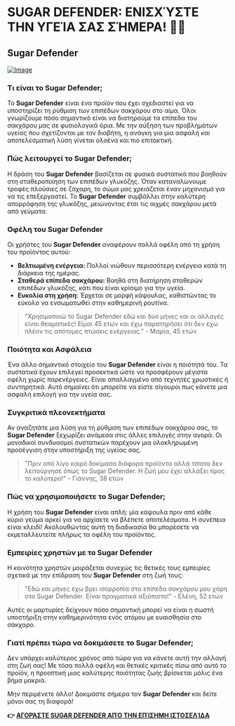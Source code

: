 # SUGAR DEFENDER: ΕΝΙΣΧΎΣΤΕ ΤΗΝ ΥΓΕΊΑ ΣΑΣ ΣΉΜΕΡΑ! 🌱💪

## Sugar Defender

[![Image](https://sugardefender24.com/assets/img/SUGARDEFENDERx6-500px.webp)](https://gchaffi.com/HAl5CMlG)

### Τι είναι το Sugar Defender;

Το **Sugar Defender** είναι ένα προϊόν που έχει σχεδιαστεί για να υποστηρίζει τη ρύθμιση των επιπέδων σακχάρου στο αίμα. Όλοι γνωρίζουμε πόσο σημαντικό είναι να διατηρούμε τα επίπεδα του σακχάρου μας σε φυσιολογικά όρια. Με την αύξηση των προβλημάτων υγείας που σχετίζονται με τον διαβήτη, η ανάγκη για μια ασφαλή και αποτελεσματική λύση γίνεται ολοένα και πιο επιτακτική.

### Πώς λειτουργεί το Sugar Defender;

Η δράση του **Sugar Defender** βασίζεται σε φυσικά συστατικά που βοηθούν στη σταθεροποίηση των επιπέδων γλυκόζης. Όταν καταναλώνουμε τροφές πλούσιες σε ζάχαρη, το σώμα μας χρειάζεται έναν μηχανισμό για να τις επεξεργαστεί. Το **Sugar Defender** συμβάλλει στην καλύτερη απορρόφηση της γλυκόζης, μειώνοντας έτσι τις αιχμές σακχάρου μετά από γεύματα.

### Οφέλη του Sugar Defender

Οι χρήστες του **Sugar Defender** αναφέρουν πολλά οφέλη από τη χρήση του προϊόντος αυτού:

- **Βελτιωμένη ενέργεια:** Πολλοί νιώθουν περισσότερη ενέργεια κατά τη διάρκεια της ημέρας.
- **Σταθερά επίπεδα σακχάρου:** Βοηθά στη διατήρηση σταθερών επιπέδων γλυκόζης, κάτι που είναι κρίσιμο για την υγεία.
- **Ευκολία στη χρήση:** Έρχεται σε μορφή κάψουλας, καθιστώντας το εύκολο να ενσωματωθεί στην καθημερινή ρουτίνα.

> "Χρησιμοποιώ το Sugar Defender εδώ και δύο μήνες και οι αλλαγές είναι θεαματικές! Είμαι 45 ετών και έχω παρατηρήσει ότι δεν έχω πλέον τις απότομες πτώσεις ενέργειας." - Μαρία, 45 ετών

### Ποιότητα και Ασφάλεια

Ένα άλλο σημαντικό στοιχείο του **Sugar Defender** είναι η ποιότητά του. Τα συστατικά έχουν επιλεγεί προσεκτικά ώστε να προσφέρουν μέγιστα οφέλη χωρίς παρενέργειες. Είναι απαλλαγμένο από τεχνητές χρωστικές ή συντηρητικά. Αυτό σημαίνει ότι μπορείτε να είστε σίγουροι πως κάνετε μια ασφαλή επιλογή για την υγεία σας.

### Συγκριτικά πλεονεκτήματα

Αν αναζητάτε μια λύση για τη ρύθμιση των επιπέδων σακχάρου σας, το **Sugar Defender** ξεχωρίζει ανάμεσα στις άλλες επιλογές στην αγορά. Οι μοναδικοί συνδυασμοί συστατικών παρέχουν μια ολοκληρωμένη προσέγγιση στην υποστήριξη της υγείας σας.

> "Πριν από λίγο καιρό δοκίμασα διάφορα προϊόντα αλλά τίποτα δεν λειτούργησε όπως το Sugar Defender. Η ζωή μου έχει αλλάξει προς το καλύτερο!" - Γιάννης, 38 ετών

### Πώς να χρησιμοποιήσετε το Sugar Defender;

Η χρήση του **Sugar Defender** είναι απλή: μία κάψουλα πριν από κάθε κύριο γεύμα αρκεί για να αρχίσετε να βλέπετε αποτελέσματα. Η συνέπεια είναι κλειδί! Ακολουθώντας αυτή τη διαδικασία θα μπορέσετε να εκμεταλλευτείτε πλήρως τα οφέλη του προϊόντος.

### Εμπειρίες χρηστών με το Sugar Defender

Η κοινότητα χρηστών μοιράζεται συνεχώς τις θετικές τους εμπειρίες σχετικά με την επίδραση του **Sugar Defender** στη ζωή τους:

> "Εδώ και μήνες έχω βρει ισορροπία στα επίπεδα σακχάρου μου χάρη στο Sugar Defender. Είναι πραγματικά αξιόπιστο!" - Ελένη, 52 ετών 

Αυτές οι μαρτυρίες δείχνουν πόσο σημαντική μπορεί να είναι η σωστή υποστήριξη στην καθημερινότητα ενός ατόμου με ευαισθησία στο σάκχαρο.

### Γιατί πρέπει τώρα να δοκιμάσετε το Sugar Defender;

Δεν υπάρχει καλύτερος χρόνος από τώρα για να κάνετε αυτή την αλλαγή στη ζωή σας! Με τόσα πολλά οφέλη και θετικές κριτικές πίσω από αυτό το προϊόν, η προοπτική μιας καλύτερης ποιότητας ζωής βρίσκεται μόλις ένα βήμα μακριά.

Μην περιμένετε άλλο! Δοκιμάστε σήμερα τον **Sugar Defender** και δείτε μόνοι σας τη διαφορά!



**👉 [ΑΓΟΡΆΣΤΕ SUGAR DEFENDER ΑΠΌ ΤΗΝ ΕΠΊΣΗΜΗ ΙΣΤΟΣΕΛΊΔΑ](https://gchaffi.com/HAl5CMlG)**